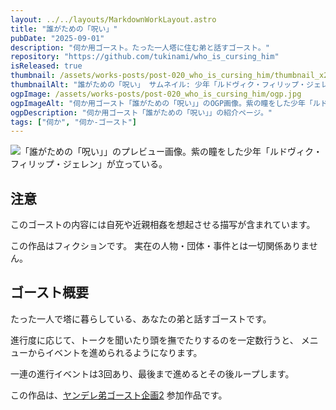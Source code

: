 ```yaml
---
layout: ../../layouts/MarkdownWorkLayout.astro
title: "誰がための「呪い」"
pubDate: "2025-09-01"
description: "伺か用ゴースト。たった一人塔に住む弟と話すゴースト。"
repository: "https://github.com/tukinami/who_is_cursing_him"
isReleased: true
thumbnail: /assets/works-posts/post-020_who_is_cursing_him/thumbnail_x256.png
thumbnailAlt: "誰がための「呪い」 サムネイル: 少年「ルドヴィク・フィリップ・ジェレン」の顔"
ogpImage: /assets/works-posts/post-020_who_is_cursing_him/ogp.jpg
ogpImageAlt: "伺か用ゴースト「誰がための「呪い」」のOGP画像。紫の瞳をした少年「ルドヴィク・フィリップ・ジェレン」が立っている。"
ogpDescription: "伺か用ゴースト「誰がための「呪い」」の紹介ページ。"
tags: ["伺か", "伺か-ゴースト"]
---
```


![「誰がための「呪い」」のプレビュー画像。紫の瞳をした少年「ルドヴィク・フィリップ・ジェレン」が立っている。](/assets/works-posts/post-020_who_is_cursing_him/preview.jpg)

## 注意

このゴーストの内容には自死や近親相姦を想起させる描写が含まれています。

この作品はフィクションです。
実在の人物・団体・事件とは一切関係ありません。

## ゴースト概要

たった一人で塔に暮らしている、あなたの弟と話すゴーストです。

進行度に応じて、トークを聞いたり頭を撫でたりするのを一定数行うと、
メニューからイベントを進められるようになります。

一連の進行イベントは3回あり、最後まで進めるとその後ループします。

この作品は、[ヤンデレ弟ゴースト企画2](https://utazifengchuiki.wixsite.com/mysite-1/%E3%82%84%E3%82%93%E3%81%8A%E3%81%94%E4%BC%81%E7%94%BB2) 参加作品です。